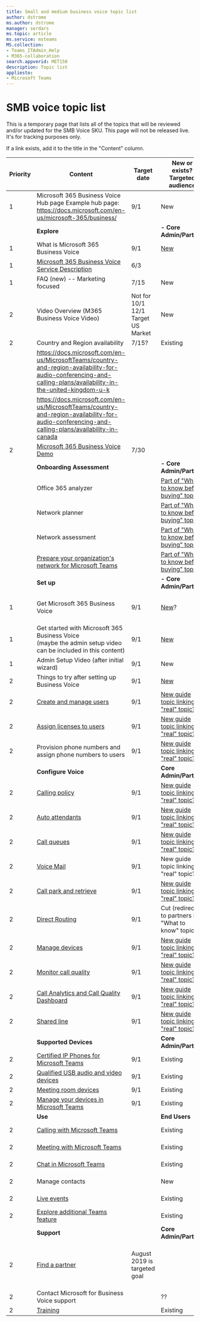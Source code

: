 ```yaml
---
title: Small and medium business voice topic list
author: dstrome 
ms.author: dstrome
manager: serdars
ms.topic: article
ms.service: msteams
MS.collection: 
- Teams_ITAdmin_Help
- M365-collaboration
search.appverid: MET150
description: Topic list
appliesto: 
- Microsoft Teams
---
```


# SMB voice topic list

This is a temporary page that lists all of the topics that will be reviewed and/or updated for the SMB Voice SKU. This page will not be released live. It's for tracking purposes only.

If a link exists, add it to the title in the "Content" column.
 
| **Priority** | **Content**                                                                                                                                                                                                                 | **Target date**    | **New or exists?**<br>Targeted audience                              | **Content owner**      |
|--------------|-----------------------------------------------------------------------------------------------------------------------------------------------------------------------------------------------------------------------------|--------------------|----------------------------------------------------------------------|------------------------|
| 1            | Microsoft 365 Business Voice Hub page Example hub page: https://docs.microsoft.com/en-us/microsoft-365/business/                                                                                                            | 9/1                | New                                                                  | David                  |
|              | **Explore**                                                                                                                                                                                                                 |                    | **- Core Admin/Partner**                                             |                        |
| 1            | What is Microsoft 365 Business Voice                                                                                                                                                                                        | 9/1                | [New](voice/whats-business-voice.md)                                 | Jimmy/David            |
| 1            | [Microsoft 365 Business Voice Service Description](https://review.docs.microsoft.com/en-us/office365/servicedescriptions/microsoft-365-business-voice-service-description?branch=sirkkuw-working)                           | 6/3                |                                                                      | Sirkku Willie          |
| 1            | FAQ (new) -- Marketing focused                                                                                                                                                                                              | 7/15               | New                                                                  | Jimmy/Mark             |
| 2            | Video Overview (M365 Business Voice Video)                                                                                                                                                                                  | Not for 10/1<br>12/1 Target US Market | New                                               | Jimmy                  |
| 2            | Country and Region availability                                                                                                                                                                                             | 7/15?              | Existing                                                             | ??                     |
|              | https://docs.microsoft.com/en-us/MicrosoftTeams/country-and-region-availability-for-audio-conferencing-and-calling-plans/availability-in-the-united-kingdom-u-k                                                             |                    |                                                                      |                        |
|              | https://docs.microsoft.com/en-us/MicrosoftTeams/country-and-region-availability-for-audio-conferencing-and-calling-plans/availability-in-canada                                                                             |                    |                                                                      |                        |
| 2            | [Microsoft 365 Business Voice Demo](https://demos.microsoft.com/demos/business/products)                                                                                                                                    | 7/30               |                                                                      | Jimmy w/ENG & Mark     |
|              | **Onboarding Assessment**                                                                                                                                                                                                   |                    | **- Core Admin/Partner**                                             |                        |
|              | Office 365 analyzer                                                                                                                                                                                                         |                    | [Part of "What to know before buying" topic](voice/what-to-know.md)  |                        |
|              | Network planner                                                                                                                                                                                                             |                    | [Part of "What to know before buying" topic](voice/what-to-know.md)  |                        |
|              | Network assessment                                                                                                                                                                                                          |                    | [Part of "What to know before buying" topic](voice/what-to-know.md)  |                        |
|              | [Prepare your organization's network for Microsoft Teams](https://docs.microsoft.com/en-us/MicrosoftTeams/prepare-network)                                                                                                  |                    | [Part of "What to know before buying" topic](voice/what-to-know.md)  |                        |
|              | **Set up**                                                                                                                                                                                                                  |                    | **- Core Admin/Partner**                                             |                        |
| 1            | Get Microsoft 365 Business Voice                                                                                                                                                                                            | 9/1                | [New](voice/what-to-know.md)?                                        | David? Or will this be marketing material? |
| 1            | Get started with Microsoft 365 Business Voice<br>(maybe the admin setup video can be included in this content)                                                                                                              | 9/1                | [New](voice/use-getting-started-wizard.md)                           | David                  |
| 1            | Admin Setup Video (after initial wizard)                                                                                                                                                                                    | 9/1                | New                                                                  | Tom Werner             |
| 2            | Things to try after setting up Business Voice                                                                                                                                                                               | 9/1                | [New](voice/things-to-try.md)                                        | David                  |
| 2            | [Create and manage users](https://docs.microsoft.com/en-us/office365/admin/add-users/add-users?view=o365-worldwide)                                                                                                         | 9/1                | [New guide topic linking to "real" topic?](voice/create-users.md)    | Carolyn Rowe           |
| 2            | [Assign licenses to users](https://docs.microsoft.com/en-us/office365/admin/subscriptions-and-billing/assign-licenses-to-users?view=o365-worldwide)                                                                         | 9/1                | [New guide topic linking to "real" topic?](voice/create-users.md)    |                        |
| 2            | Provision phone numbers and assign phone numbers to users                                                                                                                                                                   | 9/1                | [New guide topic linking to "real" topic?](voice/create-users.md)    | David                  |
|              | **Configure Voice**                                                                                                                                                                                                         |                    | **Core Admin/Partner**                                               |                        |
| 2            | [Calling policy](https://docs.microsoft.com/en-us/MicrosoftTeams/teams-calling-policy)                                                                                                                                      | 9/1                | [New guide topic linking to "real" topic?](voice/set-up-calling-policies.md) | David          |
| 2            | [Auto attendants](https://docs.microsoft.com/en-us/MicrosoftTeams/create-a-phone-system-auto-attendant)                                                                                                                     | 9/1                | [New guide topic linking to "real" topic?](voice/set-up-auto-attendants.md)  | David          |
| 2            | [Call queues](https://docs.microsoft.com/en-us/microsoftteams/create-a-phone-system-call-queue)                                                                                                                             | 9/1                | [New guide topic linking to "real" topic?](voice/set-up-call-queues.md)      | David          |
| 2            | [Voice Mail](https://docs.microsoft.com/en-us/microsoftteams/set-up-phone-system-voicemail)                                                                                                                                 | 9/1                | New guide topic linking to "real" topic?                             | David                  |
| 2            | [Call park and retrieve](https://docs.microsoft.com/en-us/microsoftteams/call-park-and-retrieve)                                                                                                                            | 9/1                | [New guide topic linking to "real" topic?](voice/create-users.md)    | David                  |
| 2            | [Direct Routing](https://docs.microsoft.com/en-us/microsoftteams/direct-routing-plan)                                                                                                                                       | 9/1                | Cut (redirected to partners in "What to know" topic)                 | Nikolay<br>Muravlyannikov |
| 2            | [Manage devices](https://docs.microsoft.com/en-us/MicrosoftTeams/device-management)                                                                                                                                         | 9/1                | [New guide topic linking to "real" topic?](voice/manage-devices.md)  | David                  |
| 2            | [Monitor call quality ](https://cqd.lync.com/spd/#/Activate/5039ad6b-25ef-4371-9d26-40d2bb7740dc?language=en-US)                                                                                                            | 9/1                | [New guide topic linking to "real" topic?](voice/monitor-quality.md) | David                  |
| 2            | [Call Analytics and Call Quality Dashboard](https://docs.microsoft.com/en-us/MicrosoftTeams/difference-between-call-analytics-and-call-quality-dashboard)                                                                   | 9/1                | [New guide topic linking to "real" topic?](voice/monitor-quality.md) | David                  |
| 2            | [Shared line](https://support.office.com/en-us/article/share-a-phone-line-with-a-delegate-16307929-a51f-43fc-8323-3b1bf115e5a8?ui=en-US&rs=en-US&ad=US)                                                                     | 9/1                | [New guide topic linking to "real" topic?](voice/shared-line.md)     | David                  |
|              | **Supported Devices**                                                                                                                                                                                                       |                    | **Core Admin/Partner**                                               |                        |
| 2            | [Certified IP Phones for Microsoft Teams](https://docs.microsoft.com/en-us/SkypeForBusiness/certification/teams-ip-phones?toc=/MicrosoftTeams/toc.json&bc=/microsoftteams/breadcrumb/toc.json#currently-certified-ip-phones)| 9/1                | Existing                                                             | David                  |
| 2            | [Qualified USB audio and video devices](https://docs.microsoft.com/en-us/skypeforbusiness/certification/devices-usb-devices?toc=/MicrosoftTeams/toc.json&bc=/microsoftteams/breadcrumb/toc.json)                            | 9/1                | Existing                                                             | David                  |
| 2            | [Meeting room devices](https://docs.microsoft.com/en-us/skypeforbusiness/certification/devices-meeting-rooms?toc=/MicrosoftTeams/toc.json&bc=/microsoftteams/breadcrumb/toc.json)                                           | 9/1                | Existing                                                             | David                  |
| 2            | [Manage your devices in Microsoft Teams](https://docs.microsoft.com/en-us/MicrosoftTeams/device-management)                                                                                                                 | 9/1                | Existing                                                             | David                  |
|              | **Use**                                                                                                                                                                                                                     |                    | **End Users**                                                        |                        |
| 2            | [Calling with Microsoft Teams](https://support.office.com/en-us/article/meetings-and-calls-d92432d5-dd0f-4d17-8f69-06096b6b48a8?ui=en-US&rs=en-US&ad=US#ID0EAABAAA=Calling)                                                 |                    | Existing                                                             | David to get owner     |
| 2            | [Meeting with Microsoft Teams](https://support.office.com/en-us/article/meetings-and-calls-d92432d5-dd0f-4d17-8f69-06096b6b48a8?ui=en-US&rs=en-US&ad=US#ID0EAABAAA=Meetings)                                                |                    | Existing                                                             | David to get owner     |
| 2            | [Chat in Microsoft Teams](https://support.office.com/en-us/article/chat-in-microsoft-teams-f3a917cb-1a83-42b2-a097-0678298703bb?ui=en-US&rs=en-US&ad=US)                                                                    |                    | Existing                                                             | David to get owner     |
| 2            | Manage contacts                                                                                                                                                                                                             |                    | New                                                                  | David to get owner     |
| 2            | [Live events ](https://support.office.com/en-us/article/meetings-and-calls-d92432d5-dd0f-4d17-8f69-06096b6b48a8?ui=en-US&rs=en-US&ad=US#ID0EAABAAA=Live_events)                                                             |                    | Existing                                                             | David to get owner     |
| 2            | [Explore additional Teams feature](https://support.office.com/en-us/Teams)                                                                                                                                                  |                    | Existing                                                             | David to get owner     |
|              | **Support**                                                                                                                                                                                                                 |                    | **Core Admin/Partner**                                               |                        |
| 2            | [Find a partner](https://appsource.microsoft.com/en-us/)                                                                                                                                                                    | August 2019 is targeted goal|                                                             | Respective Partner Development Manager for launch partners & OCP |
| 2            | Contact Microsoft for Business Voice support                                                                                                                                                                                |                    | ??                                                                   |                        |
| 2            | [Training](https://docs.microsoft.com/en-us/MicrosoftTeams/training-microsoft-teams-landing-page)                                                                                                                           |                    | Existing                                                             |                        |
